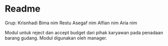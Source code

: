 # Readme
Grup:
Krisnhadi Bima nim
Restu Asegaf nim
Alfian nim
Aria nim

Modul untuk reject dan accept budget dari pihak karyawan pada penadaan barang gudang. Modul digunakan oleh manager.